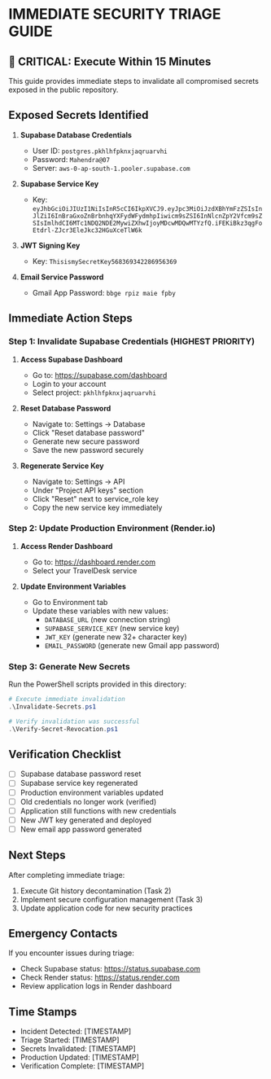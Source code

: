 # IMMEDIATE SECURITY TRIAGE GUIDE

## 🚨 CRITICAL: Execute Within 15 Minutes

This guide provides immediate steps to invalidate all compromised secrets exposed in the public repository.

## Exposed Secrets Identified

1. **Supabase Database Credentials**
   - User ID: `postgres.pkhlhfpknxjaqruarvhi`
   - Password: `Mahendra@07`
   - Server: `aws-0-ap-south-1.pooler.supabase.com`

2. **Supabase Service Key**
   - Key: `eyJhbGciOiJIUzI1NiIsInR5cCI6IkpXVCJ9.eyJpc3MiOiJzdXBhYmFzZSIsInJlZiI6InBraGxoZnBrbnhqYXFydWFydmhpIiwicm9sZSI6InNlcnZpY2Vfcm9sZSIsImlhdCI6MTc1NDQ2NDE2MywiZXhwIjoyMDcwMDQwMTYzfQ.iFEKiBkz3qgFoEtdrl-ZJcr3EleJkc32HGuXceTlW6k`

3. **JWT Signing Key**
   - Key: `ThisismySecretKey568369342286956369`

4. **Email Service Password**
   - Gmail App Password: `bbge rpiz maie fpby`

## Immediate Action Steps

### Step 1: Invalidate Supabase Credentials (HIGHEST PRIORITY)

1. **Access Supabase Dashboard**
   - Go to: https://supabase.com/dashboard
   - Login to your account
   - Select project: `pkhlhfpknxjaqruarvhi`

2. **Reset Database Password**
   - Navigate to: Settings → Database
   - Click "Reset database password"
   - Generate new secure password
   - Save the new password securely

3. **Regenerate Service Key**
   - Navigate to: Settings → API
   - Under "Project API keys" section
   - Click "Reset" next to service_role key
   - Copy the new service key immediately

### Step 2: Update Production Environment (Render.io)

1. **Access Render Dashboard**
   - Go to: https://dashboard.render.com
   - Select your TravelDesk service

2. **Update Environment Variables**
   - Go to Environment tab
   - Update these variables with new values:
     - `DATABASE_URL` (new connection string)
     - `SUPABASE_SERVICE_KEY` (new service key)
     - `JWT_KEY` (generate new 32+ character key)
     - `EMAIL_PASSWORD` (generate new Gmail app password)

### Step 3: Generate New Secrets

Run the PowerShell scripts provided in this directory:

```powershell
# Execute immediate invalidation
.\Invalidate-Secrets.ps1

# Verify invalidation was successful
.\Verify-Secret-Revocation.ps1
```

## Verification Checklist

- [ ] Supabase database password reset
- [ ] Supabase service key regenerated
- [ ] Production environment variables updated
- [ ] Old credentials no longer work (verified)
- [ ] Application still functions with new credentials
- [ ] New JWT key generated and deployed
- [ ] New email app password generated

## Next Steps

After completing immediate triage:

1. Execute Git history decontamination (Task 2)
2. Implement secure configuration management (Task 3)
3. Update application code for new security practices

## Emergency Contacts

If you encounter issues during triage:
- Check Supabase status: https://status.supabase.com
- Check Render status: https://status.render.com
- Review application logs in Render dashboard

## Time Stamps

- Incident Detected: [TIMESTAMP]
- Triage Started: [TIMESTAMP]
- Secrets Invalidated: [TIMESTAMP]
- Production Updated: [TIMESTAMP]
- Verification Complete: [TIMESTAMP]